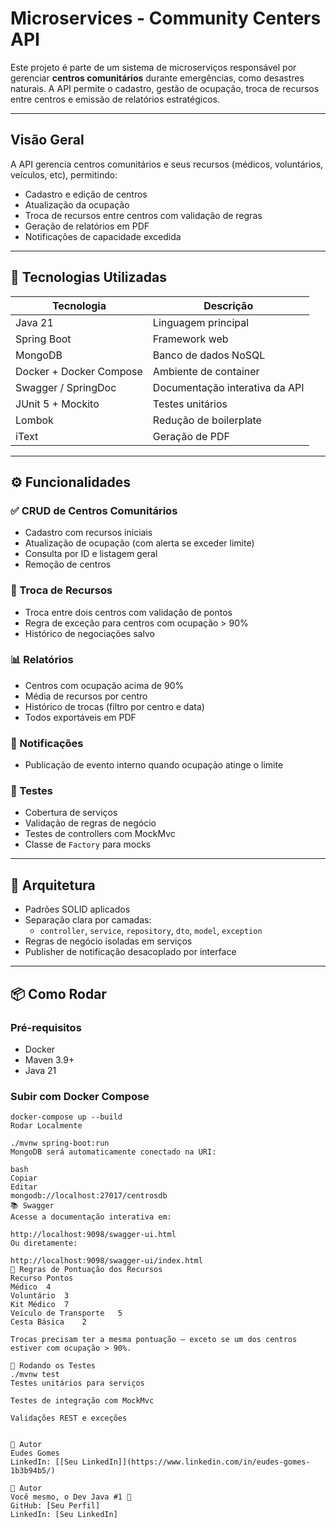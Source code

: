 #  Microservices - Community Centers API

Este projeto é parte de um sistema de microserviços responsável por gerenciar **centros comunitários** durante emergências, como desastres naturais. A API permite o cadastro, gestão de ocupação, troca de recursos entre centros e emissão de relatórios estratégicos.

---

##  Visão Geral

A API gerencia centros comunitários e seus recursos (médicos, voluntários, veículos, etc), permitindo:

- Cadastro e edição de centros
- Atualização da ocupação
- Troca de recursos entre centros com validação de regras
- Geração de relatórios em PDF
- Notificações de capacidade excedida

---

## 🚀 Tecnologias Utilizadas

| Tecnologia | Descrição |
|------------|-----------|
| Java 21 | Linguagem principal |
| Spring Boot | Framework web |
| MongoDB | Banco de dados NoSQL |
| Docker + Docker Compose | Ambiente de container |
| Swagger / SpringDoc | Documentação interativa da API |
| JUnit 5 + Mockito | Testes unitários |
| Lombok | Redução de boilerplate |
| iText | Geração de PDF |

---

## ⚙️ Funcionalidades

### ✅ CRUD de Centros Comunitários
- Cadastro com recursos iniciais
- Atualização de ocupação (com alerta se exceder limite)
- Consulta por ID e listagem geral
- Remoção de centros

### 🔁 Troca de Recursos
- Troca entre dois centros com validação de pontos
- Regra de exceção para centros com ocupação > 90%
- Histórico de negociações salvo

### 📊 Relatórios
- Centros com ocupação acima de 90%
- Média de recursos por centro
- Histórico de trocas (filtro por centro e data)
- Todos exportáveis em PDF

### 📢 Notificações
- Publicação de evento interno quando ocupação atinge o limite

### 🧪 Testes
- Cobertura de serviços
- Validação de regras de negócio
- Testes de controllers com MockMvc
- Classe de `Factory` para mocks

---

## 🧱 Arquitetura

- Padrões SOLID aplicados
- Separação clara por camadas:
  - `controller`, `service`, `repository`, `dto`, `model`, `exception`
- Regras de negócio isoladas em serviços
- Publisher de notificação desacoplado por interface

---

## 📦 Como Rodar

### Pré-requisitos

- Docker
- Maven 3.9+
- Java 21

### Subir com Docker Compose

```
docker-compose up --build
Rodar Localmente

./mvnw spring-boot:run
MongoDB será automaticamente conectado na URI:

bash
Copiar
Editar
mongodb://localhost:27017/centrosdb
📚 Swagger
Acesse a documentação interativa em:

http://localhost:9098/swagger-ui.html
Ou diretamente:

http://localhost:9098/swagger-ui/index.html
🔄 Regras de Pontuação dos Recursos
Recurso	Pontos
Médico	4
Voluntário	3
Kit Médico	7
Veículo de Transporte	5
Cesta Básica	2

Trocas precisam ter a mesma pontuação — exceto se um dos centros estiver com ocupação > 90%.

🧪 Rodando os Testes
./mvnw test
Testes unitários para serviços

Testes de integração com MockMvc

Validações REST e exceções


👤 Autor
Eudes Gomes
LinkedIn: [[Seu LinkedIn]](https://www.linkedin.com/in/eudes-gomes-1b3b94b5/)

👤 Autor
Você mesmo, o Dev Java #1 💪
GitHub: [Seu Perfil]
LinkedIn: [Seu LinkedIn]
